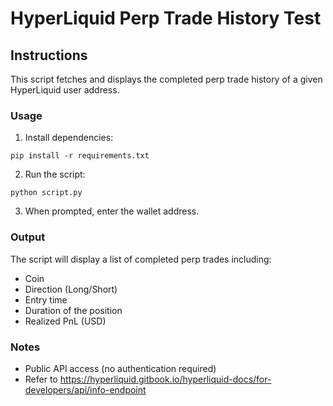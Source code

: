 # HyperLiquid Perp Trade History Test

## Instructions

This script fetches and displays the completed perp trade history of a given HyperLiquid user address.

### Usage

1. Install dependencies:
```
pip install -r requirements.txt
```

2. Run the script:
```
python script.py
```

3. When prompted, enter the wallet address.

### Output

The script will display a list of completed perp trades including:
- Coin
- Direction (Long/Short)
- Entry time
- Duration of the position
- Realized PnL (USD)

### Notes

- Public API access (no authentication required)
- Refer to https://hyperliquid.gitbook.io/hyperliquid-docs/for-developers/api/info-endpoint

